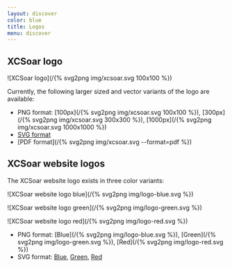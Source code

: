 ```yaml
---
layout: discover
color: blue
title: Logos
menu: discover
---
```

## XCSoar logo

![XCSoar logo](/{% svg2png img/xcsoar.svg 100x100 %})

Currently, the following larger sized and vector variants of the logo are available:

* PNG format: [100px](/{% svg2png img/xcsoar.svg 100x100 %}),
              [300px](/{% svg2png img/xcsoar.svg 300x300 %}),
              [1000px](/{% svg2png img/xcsoar.svg 1000x1000 %})
* [SVG format](/img/xcsoar.svg)
* [PDF format](/{% svg2png img/xcsoar.svg --format=pdf %})

## XCSoar website logos

The XCSoar website logo exists in three color variants:

![XCSoar website logo blue](/{% svg2png img/logo-blue.svg %})

![XCSoar website logo green](/{% svg2png img/logo-green.svg %})

![XCSoar website logo red](/{% svg2png img/logo-red.svg %})



* PNG format: [Blue](/{% svg2png img/logo-blue.svg %}),
              [Green](/{% svg2png img/logo-green.svg %}),
              [Red](/{% svg2png img/logo-red.svg %})
* SVG format: [Blue](/img/logo-blue.svg),
              [Green](/img/logo-green.svg),
              [Red](/img/logo-red.svg)

